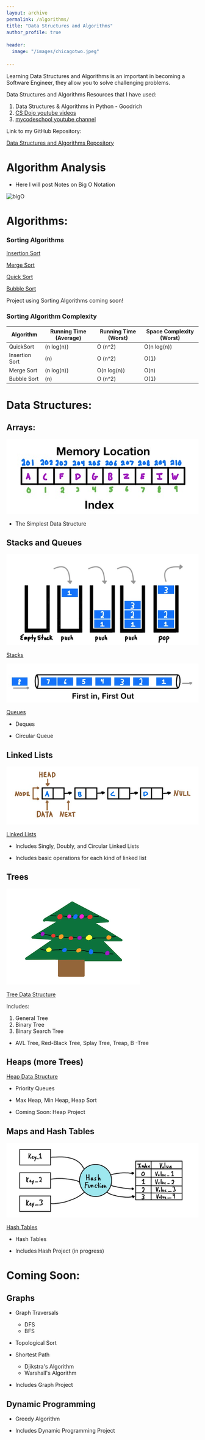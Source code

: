 ```yaml
---
layout: archive
permalink: /algorithms/
title: "Data Structures and Algorithms"
author_profile: true

header:
  image: "/images/chicagotwo.jpeg"
  
---
```


Learning Data Structures and Algorithms is an important in becoming a Software Engineer, they allow you to solve challenging problems.

Data Structures and Algorithms Resources that I have used:

1. Data Structures & Algorithms in Python - Goodrich
2. [CS Dojo youtube videos](https://www.youtube.com/playlist?list=PLBZBJbE_rGRV8D7XZ08LK6z-4zPoWzu5H)
3. [mycodeschool youtube channel](https://www.youtube.com/user/mycodeschool)

Link to my GitHub Repository:

[Data Structures and Algorithms Repository](https://github.com/devinpowers/algorithms)


# Algorithm Analysis

- Here I will post Notes on Big O Notation

![bigO](https://user-images.githubusercontent.com/50432490/105179820-c85ea580-5af7-11eb-8c06-6b78e12a552f.gif)


# Algorithms:

### Sorting Algorithms

[Insertion Sort](https://devintheengineer.com/algorithms/insertion)

[Merge Sort](https://devintheengineer.com/algorithms/merge)

[Quick Sort](https://devintheengineer.com/algorithms/quick)

[Bubble Sort](https://devintheengineer.com/algorithms/bubble)


Project using Sorting Algorithms coming soon!


### Sorting Algorithm Complexity

| Algorithm      | Running Time (Average) | Running Time (Worst) | Space Complexity (Worst) |
|----------------|------------------------|----------------------|--------------------------|
| QuickSort      | (n log(n))             | O (n^2)              | O(n log(n))              |
| Insertion Sort | (n)                    | O (n^2)              | O(1)                     |
| Merge Sort     | (n log(n))             | O(n log(n))          | O(n)                     |
| Bubble Sort    | (n)                    | O (n^2)              | O(1)                     |



# Data Structures:


## Arrays:

![inserting an Image](/images/array.jpg)

- The Simplest Data Structure

## Stacks and Queues

![inserting an Image](/images/stack.jpg)

[Stacks](https://devintheengineer.com/algorithms/stacks)

![inserting an Image](/images/Q.jpg)

[Queues](https://devintheengineer.com/algorithms/Queues)
- Deques

- Circular Queue

## Linked Lists

![inserting an Image](/images/Linked_Lists/home/single_node.jpg)

[Linked Lists](https://devintheengineer.com/algorithms/linked_lists)

- Includes Singly, Doubly, and Circular Linked Lists

- Includes basic operations for each kind of linked list


## Trees

![inserting an Image](/images/christmas.jpg)


[Tree Data Structure](https://devintheengineer.com/algorithms/trees)

Includes:

1. General Tree
2. Binary Tree
3. Binary Search Tree

  - AVL Tree, Red-Black Tree, Splay Tree, Treap, B -Tree

## Heaps (more Trees)


[Heap Data Structure](https://devintheengineer.com/algorithms/heaps)

- Priority Queues

- Max Heap, Min Heap, Heap Sort

- Coming Soon: Heap Project


## Maps and Hash Tables

![inserting an Image](/images/hash.jpg)

[Hash Tables](https://devintheengineer.com/algorithms/hash)

- Hash Tables

- Includes Hash Project (in progress)


# Coming Soon:

## Graphs

- Graph Traversals
    - DFS
    - BFS

- Topological Sort

- Shortest Path

  - Djikstra's Algorithm
  - Warshall's Algorithm

- Includes Graph Project


## Dynamic Programming

- Greedy Algorithm

- Includes Dynamic Programming Project



